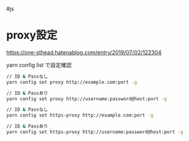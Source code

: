 #js
# proxy設定
https://one-sthead.hatenablog.com/entry/2019/07/02/122304

yarn config list で設定確認

```sh
// ID & Passなし
yarn config set proxy http://example.com:port -g

// ID & Passあり
yarn config set proxy http://username:password@host:port -g

// ID & Passなし
yarn config set https-proxy http://example.com:port -g

// ID & Passあり
yarn config set https-proxy http://username:password@host:port -g
```

